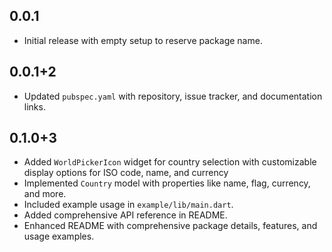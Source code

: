 ## 0.0.1

- Initial release with empty setup to reserve package name.

## 0.0.1+2
- Updated `pubspec.yaml` with repository, issue tracker, and documentation links.

## 0.1.0+3
- Added `WorldPickerIcon` widget for country selection with customizable display options for ISO code, name, and currency
- Implemented `Country` model with properties like name, flag, currency, and more.
- Included example usage in `example/lib/main.dart`.
- Added comprehensive API reference in README.
- Enhanced README with comprehensive package details, features, and usage examples.